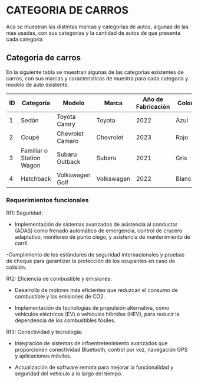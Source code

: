 # CATEGORIA DE CARROS

Aca se muestran las distintas marcas y categorias de autos, algunas de las mas usadas, con sus categorias y la cantidad de autos de que presenta cada categoria


## Categoria de carros

En la siguiente tabla se muestran algunas de las categorias existentes de carros, con sus marcas y caracteristicas de muestra para cada categoria y modelo de auto existente.


| ID | Categoría                | Modelo          | Marca          | Año de Fabricación | Color    |
|----|--------------------------|-----------------|----------------|--------------------|----------|
| 1  | Sedán                    | Toyota Camry    | Toyota         | 2022               | Azul     | 
| 2  | Coupé                    | Chevrolet Camaro| Chevrolet      | 2023               | Rojo     | 
| 3  | Familiar o Station Wagon | Subaru Outback  | Subaru         | 2021               | Gris     | 
| 4  | Hatchback                | Volkswagen Golf | Volkswagen     | 2022               | Blanco   | 

### Requerimientos funcionales 

Rf1: Seguridad:
- Implementación de sistemas avanzados de asistencia al conductor (ADAS) como frenado automático de emergencia, control de crucero adaptativo, monitoreo de punto ciego, y asistencia de mantenimiento de carril.

-Cumplimiento de los estándares de seguridad internacionales y pruebas de choque para garantizar la protección de los ocupantes en caso de colisión.

Rf2: Eficiencia de combustible y emisiones:
- Desarrollo de motores más eficientes que reduzcan el consumo de combustible y las emisiones de CO2.

- Implementación de tecnologías de propulsión alternativa, como vehículos eléctricos (EV) o vehículos híbridos (HEV), para reducir la dependencia de los combustibles fósiles.

Rf3: Conectividad y tecnología:
- Integración de sistemas de infoentretenimiento avanzados que proporcionen conectividad Bluetooth, control por voz, navegación GPS y aplicaciones móviles.

- Actualización de software remota para mejorar la funcionalidad y seguridad del vehículo a lo largo del tiempo.

